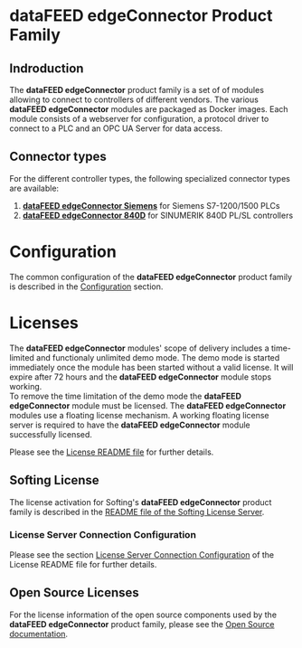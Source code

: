 # **dataFEED edgeConnector** Product Family

## Indroduction

The **dataFEED edgeConnector** product family is a set of of modules allowing to connect to controllers of different vendors.
The various **dataFEED edgeConnector** modules are packaged as Docker images.
Each module consists of a webserver for configuration, a protocol driver to connect to a PLC and an OPC UA Server for data access.

## Connector types

For the different controller types, the following specialized connector types are available:

  1. [**dataFEED edgeConnector Siemens**](edgeconnector-siemens/README.md) for Siemens S7-1200/1500 PLCs
  2. [**dataFEED edgeConnector 840D**](edgeconnector-840d/README.md) for SINUMERIK 840D PL/SL controllers

# Configuration

The common configuration of the **dataFEED edgeConnector** product family is described in the [Configuration](common/configuration.md) section.

# Licenses

The **dataFEED edgeConnector** modules' scope of delivery includes a time-limited and functionaly unlimited demo mode.
The demo mode is started immediately once the module has been started without a valid license.
It will expire after 72 hours and the **dataFEED edgeConnector** module stops working.  
To remove the time limitation of the demo mode the **dataFEED edgeConnector** module must be licensed.
The **dataFEED edgeConnector** modules use a floating license mechanism.
A working floating license server is required to have the **dataFEED edgeConnector** module successfully licensed.  

Please see the [License README file](Licenses/README.md) for further details.

## Softing License

The license activation for Softing's **dataFEED edgeConnector** product family is described in the [README file of the Softing License Server](Licenses/SoftingLicenseServer/README.md).

### License Server Connection Configuration

Please see the section [License Server Connection Configuration](Licenses/README.md#license-server-connection-configuration) of the License README file for further details.


## Open Source Licenses

For the license information of the open source components used by the **dataFEED edgeConnector** product family, please see the [Open Source documentation](Licenses/OpenSourceLicenses.md).
